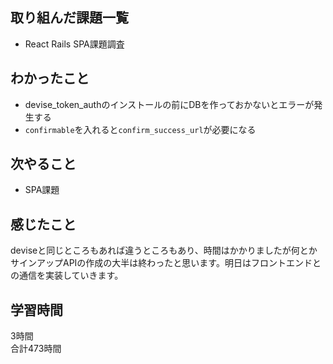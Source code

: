 ## 取り組んだ課題一覧
- React Rails SPA課題調査

## わかったこと
- devise_token_authのインストールの前にDBを作っておかないとエラーが発生する
- ``confirmable``を入れると``confirm_success_url``が必要になる

## 次やること
- SPA課題

## 感じたこと
deviseと同じところもあれば違うところもあり、時間はかかりましたが何とかサインアップAPIの作成の大半は終わったと思います。明日はフロントエンドとの通信を実装していきます。

## 学習時間
3時間<br />
合計473時間